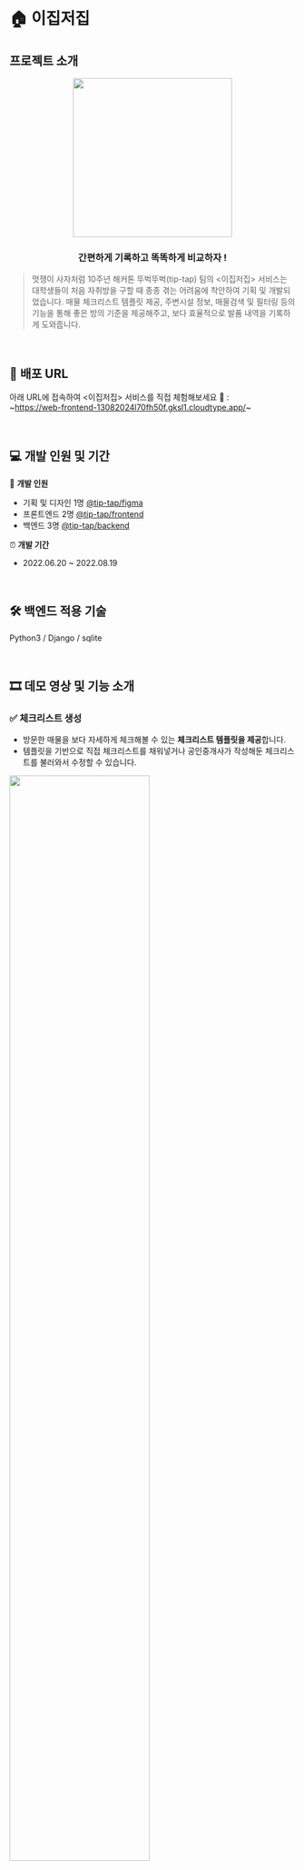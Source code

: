 # 🏠 이집저집
## 프로젝트 소개

<div align="center">   
    <img src="https://github.com/byeongjaeSon/tiptap-backend/assets/80969604/579ca67f-945b-4c62-b884-753b855bb42f" width="280px"/>
    <h3> 간편하게 기록하고 똑똑하게 비교하자 !</h3>
</div>

> 멋쟁이 사자처럼 10주년 해커톤 뚜벅뚜벅(tip-tap) 팀의 <이집저집> 서비스는 대학생들이 처음 자취방을 구할 때 종종 겪는 어려움에 착안하여 기획 및 개발되었습니다. 매물 체크리스트 템플릿 제공, 주변시설 정보, 매물검색 및 필터링 등의 기능을 통해 좋은 방의 기준을 제공해주고, 보다 효율적으로 발품 내역을 기록하게 도와줍니다.
   
<br/>

## 🔗 배포 URL

아래 URL에 접속하여 <이집저집> 서비스를 직접 체험해보세요 🙌 : <br/>
~https://web-frontend-13082024l70fh50f.gksl1.cloudtype.app/~ 

<br/>

## 💻 개발 인원 및 기간
🤗 **개발 인원**
  - 기획 및 디자인 1명 [@tip-tap/figma](https://www.figma.com/file/cA5MyugW7AR5VS6Wduax9w/%ED%95%B4%EC%BB%A4%ED%86%A4-%EB%94%94%EC%9E%90%EC%9D%B8-%EC%99%84%EC%84%B1)
  - 프론트엔드 2명 [@tip-tap/frontend](https://github.com/tip-tap/frontend)
  - 백엔드 3명 [@tip-tap/backend](https://github.com/tip-tap/frontend)
  
⏰ **개발 기간**
  - 2022.06.20 ~ 2022.08.19

<br/>

## 🛠 백엔드 적용 기술
Python3 / Django / sqlite

<br/>


## 🎞 데모 영상 및 기능 소개
### ✅ 체크리스트 생성
- 방문한 매물을 보다 자세하게 체크해볼 수 있는 **체크리스트 템플릿을 제공**합니다.
- 템플릿을 기반으로 직접 체크리스트를 채워넣거나 공인중개사가 작성해둔 체크리스트를 불러와서 수정할 수 있습니다.

<img width="70%" src="https://user-images.githubusercontent.com/59408502/187060523-34dcb430-fc56-48d3-9dd3-6c9dac346ec0.gif" />

### ✅ 매물 체크리스트 비교
- [체크리스트] - [리스트로 보기]를 통해 방문한 **여러 매물의 체크리스트를 한 눈에 모아서 비교**해볼 수 있습니다.
- 기본정보/옵션/세부정보 중 **보고싶은 정보만 필터링** 해서, 또는 **체크리스트 정렬순서를 간편하게 드래그앤드롭으로 바꿔가며 비교**해보세요.
- 체크리스트를 클릭하면 상세 수정 페이지로 이동하며 매물을 확정할 수도 있습니다.

<img width="70%" src="https://user-images.githubusercontent.com/59408502/187061193-649826fb-7d22-45bf-982c-6933b0e38eeb.gif" />

### ✅ 주변 시설 정보 확인
- [체크리스트] - [지도로 보기], [매물검색] - [지도로 보기], 또는 매물 상세페이지에서 자유롭게 주변 시설을 확인할 수 있습니다.
- 지하철, 병원, 약국, 음식점, 카페 등 방을 구할 때 고려해야할 **주변 시설 정보를 카테고리별로 필터링하여 조회** 가능합니다.
- **마커 마우스오버 시 인포윈도우를 통해 해당 시설의 간단한 정보 또한 확인**할 수 있습니다.

<img width="70%" src="https://user-images.githubusercontent.com/59408502/187062267-1165ecb6-5997-4f0f-b0e0-2b6ce17f2a5b.gif" />

### ✅ 매물 검색 및 관심 매물
- 원하는 조건에 알맞게 **등록된 매물을 필터링하여 검색**하고 구경해보세요.  
- 매물검색 또한 [지도로 보기] 및 [리스트로 보기] 두 가지 뷰를 제공합니다.
- 보다 자세한 매물 정보를 확인하기 위해서는 **지도의 마커 혹은 리스트의 세부정보 확인하기 버튼을 클릭**해주세요.  
- 마음에 드는 매물은 **관심 매물로 등록**할 수도 있습니다.

<img width="70%" src="https://user-images.githubusercontent.com/59408502/187062057-40ca1c57-96e2-4732-957b-9143c7b7a8d4.gif" />


### 📂 프로젝트 관련 문서

```
깃허브 외부에 있는 이집저집 관련 문서들의 목록과 링크입니다!
```

[🎨 프로토타입, 기획서](https://www.figma.com/file/ZXDGBL14spjQN5Sg5oNKmk/F4---Dukscord-team-library?node-id=0%3A1)

[✅ 프로젝트 백로그](https://docs.google.com/spreadsheets/d/1ZE9i0EBaLrRuUyG1Lm7QnRl2xQV2y2bbJFFlxtXfe3s/edit#gid=0)

[📡 API 명세서](https://documenter.getpostman.com/view/14299488/UVJcncc2)

[🗒 Notion 회의록](https://seojinseojin.notion.site/Boost-Camp-Final-Project-78fc4440fc2d45d99b5f47b9bac60fec)

[🍀 데모데이 소개 자료](https://seojinseojin.notion.site/ecb9c3c8db3346cd97ad5d35fde624c0)
